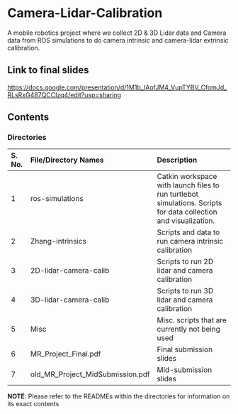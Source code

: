 # Camera-Lidar-Calibration

A mobile robotics project where we collect 2D & 3D Lidar data and Camera data from ROS simulations to do camera intrinsic and camera-lidar extrinsic calibration.

## Link to final slides

https://docs.google.com/presentation/d/1M1b_IAofJM4_VupTYBV_CfomJd_RLsRxG487QCCIzq4/edit?usp=sharing

## Contents

### Directories

| S. No. | File/Directory Names | Description |
| :----- | :--------- | :------ |
| 1 | ros-simulations | Catkin workspace with launch files to run turtlebot simulations. Scripts for data collection and visualization.
| 2 | Zhang-intrinsics | Scripts and data to run camera intrinsic calibration
| 3 | 2D-lidar-camera-calib | Scripts to run 2D lidar and camera calibration
| 4 | 3D-lidar-camera-calib | Scripts to run 3D lidar and camera calibration
| 5 | Misc | Misc. scripts that are currently not being used
| 6 | MR_Project_Final.pdf | Final submission slides
| 7 | old_MR_Project_MidSubmission.pdf | Mid-submission slides

**NOTE**: Please refer to the READMEs within the directories for information on its exact contents
